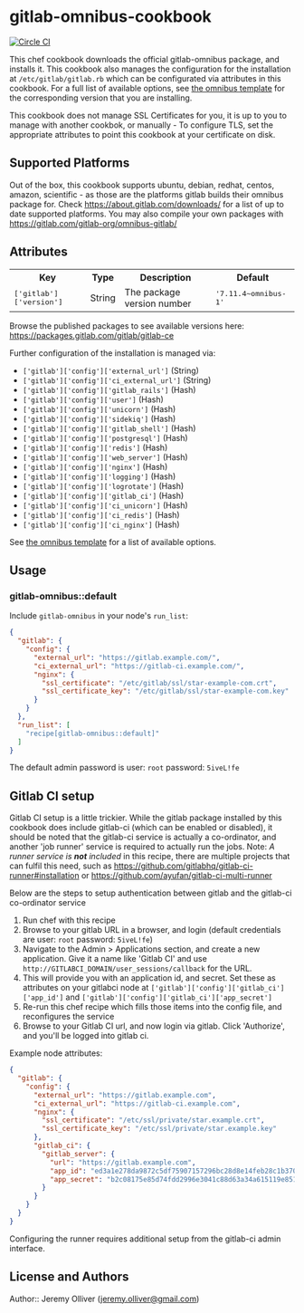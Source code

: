 # gitlab-omnibus-cookbook

[![Circle CI](https://circleci.com/gh/dnadesign/cookbook-gitlab-omnibus.svg?style=svg)](https://circleci.com/gh/dnadesign/cookbook-gitlab-omnibus)

This chef cookbook downloads the official gitlab-omnibus package, and installs it.
This cookbook also manages the configuration for the installation at `/etc/gitlab/gitlab.rb` which can be configurated via attributes in this cookbook. For a full list of available options, see [the omnibus template](https://gitlab.com/gitlab-org/omnibus-gitlab/raw/master/files/gitlab-config-template/gitlab.rb.template) for the corresponding version that you are installing.

This cookbook does not manage SSL Certificates for you, it is up to you to manage with another cookbok, or manually - To configure TLS, set the appropriate attributes to point this cookbook at your certificate on disk.

## Supported Platforms

Out of the box, this cookbook supports ubuntu, debian, redhat, centos, amazon, scientific - as those are the platforms gitlab builds their omnibus package for. Check https://about.gitlab.com/downloads/ for a list of up to date supported platforms. You may also compile your own packages with https://gitlab.com/gitlab-org/omnibus-gitlab/

## Attributes

<table>
  <tr>
    <th>Key</th>
    <th>Type</th>
    <th>Description</th>
    <th>Default</th>
  </tr>
  <tr>
    <td><tt>['gitlab']['version']</tt></td>
    <td>String</td>
    <td>The package version number</td>
    <td><tt>'7.11.4~omnibus-1'</tt></td>
  </tr>
</table>

Browse the published packages to see available versions here: https://packages.gitlab.com/gitlab/gitlab-ce

Further configuration of the installation is managed via:

* `['gitlab']['config']['external_url']` (String)
* `['gitlab']['config']['ci_external_url']` (String)
* `['gitlab']['config']['gitlab_rails']` (Hash)
* `['gitlab']['config']['user']` (Hash)
* `['gitlab']['config']['unicorn']` (Hash)
* `['gitlab']['config']['sidekiq']` (Hash)
* `['gitlab']['config']['gitlab_shell']` (Hash)
* `['gitlab']['config']['postgresql']` (Hash)
* `['gitlab']['config']['redis']` (Hash)
* `['gitlab']['config']['web_server']` (Hash)
* `['gitlab']['config']['nginx']` (Hash)
* `['gitlab']['config']['logging']` (Hash)
* `['gitlab']['config']['logrotate']` (Hash)
* `['gitlab']['config']['gitlab_ci']` (Hash)
* `['gitlab']['config']['ci_unicorn']` (Hash)
* `['gitlab']['config']['ci_redis']` (Hash)
* `['gitlab']['config']['ci_nginx']` (Hash)

See [the omnibus template](https://gitlab.com/gitlab-org/omnibus-gitlab/raw/7-11-stable/files/gitlab-config-template/gitlab.rb.template) for a list of available options.

## Usage

### gitlab-omnibus::default

Include `gitlab-omnibus` in your node's `run_list`:

```json
{
  "gitlab": {
    "config": {
      "external_url": "https://gitlab.example.com/",
      "ci_external_url": "https://gitlab-ci.example.com/",
      "nginx": {
        "ssl_certificate": "/etc/gitlab/ssl/star-example-com.crt",
        "ssl_certificate_key": "/etc/gitlab/ssl/star-example-com.key"
      }
    }
  },
  "run_list": [
    "recipe[gitlab-omnibus::default]"
  ]
}
```

The default admin password is user: `root` password: `5iveL!fe`

## Gitlab CI setup

Gitlab CI setup is a little trickier. While the gitlab package installed by this cookbook does include gitlab-ci (which can be enabled or disabled), it should be noted that the gitlab-ci service is actually a co-ordinator, and another 'job runner' service is required to actually run the jobs. Note: _A runner service is **not** included_ in this recipe, there are multiple projects that can fulfil this need, such as https://github.com/gitlabhq/gitlab-ci-runner#installation or https://github.com/ayufan/gitlab-ci-multi-runner

Below are the steps to setup authentication between gitlab and the gitlab-ci co-ordinator service

1. Run chef with this recipe
2. Browse to your gitlab URL in a browser, and login (default credentials are user: `root` password: `5iveL!fe`)
3. Navigate to the Admin > Applications section, and create a new application. Give it a name like 'Gitlab CI' and use `http://GITLABCI_DOMAIN/user_sessions/callback` for the URL.
4. This will provide you with an application id, and secret. Set these as attributes on your gitlabci node at `['gitlab']['config']['gitlab_ci']['app_id']` and `['gitlab']['config']['gitlab_ci']['app_secret']`
5. Re-run this chef recipe which fills those items into the config file, and reconfigures the service
6. Browse to your Gitlab CI url, and now login via gitlab. Click 'Authorize', and you'll be logged into gitlab ci.

Example node attributes:

```json
{
  "gitlab": {
    "config": {
      "external_url": "https://gitlab.example.com",
      "ci_external_url": "https://gitlab-ci.example.com",
      "nginx": {
        "ssl_certificate": "/etc/ssl/private/star.example.crt",
        "ssl_certificate_key": "/etc/ssl/private/star.example.key"
      },
      "gitlab_ci": {
        "gitlab_server": {
          "url": "https://gitlab.example.com",
          "app_id": "ed3a1e278da9872c5df75907157296bc28d8e14feb28c1b37087a6c94b127e85",
          "app_secret": "b2c08175e85d74fdd2996e3041c88d63a34a615119e851e8fb24a60d573d3dd9"
        }
      }
    }
  }
}
```

Configuring the runner requires additional setup from the gitlab-ci admin interface.

## License and Authors

Author:: Jeremy Olliver (<jeremy.olliver@gmail.com>)
